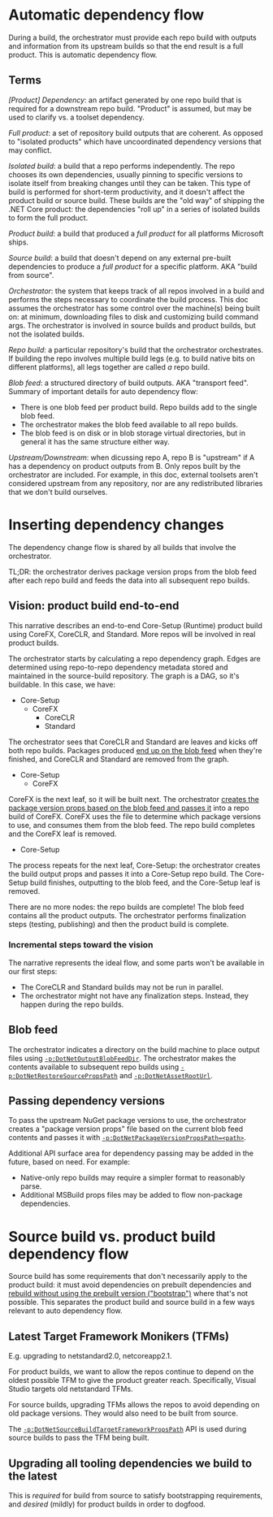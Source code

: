 # Automatic dependency flow

During a build, the orchestrator must provide each repo build with outputs and information from its upstream builds so that the end result is a full product. This is automatic dependency flow.

## Terms
*[Product] Dependency*: an artifact generated by one repo build that is required for a downstream repo build. "Product" is assumed, but may be used to clarify vs. a toolset dependency.

*Full product*: a set of repository build outputs that are coherent. As opposed to "isolated products" which have uncoordinated dependency versions that may conflict.

*Isolated build*: a build that a repo performs independently. The repo chooses its own dependencies, usually pinning to specific versions to isolate itself from breaking changes until they can be taken. This type of build is performed for short-term productivity, and it doesn't affect the product build or source build. These builds are the "old way" of shipping the .NET Core product: the dependencies "roll up" in a series of isolated builds to form the full product.

*Product build*: a build that produced a *full product* for all platforms Microsoft ships.

*Source build*: a build that doesn't depend on any external pre-built dependencies to produce a *full product* for a specific platform. AKA "build from source".

*Orchestrator*: the system that keeps track of all repos involved in a build and performs the steps necessary to coordinate the build process. This doc assumes the orchestrator has some control over the machine(s) being built on: at minimum, downloading files to disk and customizing build command args. The orchestrator is involved in source builds and product builds, but not the isolated builds.

*Repo build*: a particular repository's build that the orchestrator orchestrates. If building the repo involves multiple build legs (e.g. to build native bits on different platforms), all legs together are called *a* repo build.

*Blob feed*: a structured directory of build outputs. AKA "transport feed". Summary of important details for auto dependency flow:

 * There is one blob feed per product build. Repo builds add to the single blob feed.
 * The orchestrator makes the blob feed available to all repo builds.
 * The blob feed is on disk or in blob storage virtual directories, but in general it has the same structure either way.

*Upstream/Downstream*: when dicussing repo A, repo B is "upstream" if A has a dependency on product outputs from B. Only repos built by the orchestrator are included. For example, in this doc, external toolsets aren't considered upstream from any repository, nor are any redistributed libraries that we don't build ourselves.


# Inserting dependency changes

The dependency change flow is shared by all builds that involve the orchestrator.

TL;DR: the orchestrator derives package version props from the blob feed after each repo build and feeds the data into all subsequent repo builds.

## Vision: product build end-to-end
This narrative describes an end-to-end Core-Setup (Runtime) product build using CoreFX, CoreCLR, and Standard. More repos will be involved in real product builds.

The orchestrator starts by calculating a repo dependency graph. Edges are determined using repo-to-repo dependency metadata stored and maintained in the source-build repository. The graph is a DAG, so it's buildable. In this case, we have:

 * Core-Setup
   * CoreFX
     * CoreCLR
     * Standard

The orchestrator sees that CoreCLR and Standard are leaves and kicks off both repo builds. Packages produced [end up on the blob feed](#blob-feed) when they're finished, and CoreCLR and Standard are removed from the graph.

 * Core-Setup
   * CoreFX

CoreFX is the next leaf, so it will be built next. The orchestrator [creates the package version props based on the blob feed and passes it](#-passing-dependency-versions) into a repo build of CoreFX. CoreFX uses the file to determine which package versions to use, and consumes them from the blob feed. The repo build completes and the CoreFX leaf is removed.

 * Core-Setup

The process repeats for the next leaf, Core-Setup: the orchestrator creates the build output props and passes it into a Core-Setup repo build. The Core-Setup build finishes, outputting to the blob feed, and the Core-Setup leaf is removed.

There are no more nodes: the repo builds are complete! The blob feed contains all the product outputs. The orchestrator performs finalization steps (testing, publishing) and then the product build is complete.

### Incremental steps toward the vision
The narrative represents the ideal flow, and some parts won't be available in our first steps:

 * The CoreCLR and Standard builds may not be run in parallel.
 * The orchestrator might not have any finalization steps. Instead, they happen during the repo builds. 

## Blob feed
The orchestrator indicates a directory on the build machine to place output files using [`-p:DotNetOutputBlobFeedDir`](api.md#-pdotnetoutputblobfeeddirtarget-directory). The orchestrator makes the contents available to subsequent repo builds using [`-p:DotNetRestoreSourcePropsPath`](api.md#-pdotnetrestoresourcepropspathpath) and [`-p:DotNetAssetRootUrl`](api.md#-pdotnetassetrooturlurl).

## Passing dependency versions
To pass the upstream NuGet package versions to use, the orchestrator creates a "package version props" file based on the current blob feed contents and passes it with [`-p:DotNetPackageVersionPropsPath=<path>`](api.md#-pdotnetpackageversionpropspathpath).

Additional API surface area for dependency passing may be added in the future, based on need. For example:

   * Native-only repo builds may require a simpler format to reasonably parse.
   * Additional MSBuild props files may be added to flow non-package dependencies.


# Source build vs. product build dependency flow

Source build has some requirements that don't necessarily apply to the product build: it must avoid dependencies on prebuilt dependencies and [rebuild without using the prebuilt version ("bootstrap")](https://fedoraproject.org/wiki/Packaging:Guidelines#Bootstrapping) where that's not possible. This separates the product build and source build in a few ways relevant to auto dependency flow.

## Latest Target Framework Monikers (TFMs)
E.g. upgrading to netstandard2.0, netcoreapp2.1.

For product builds, we want to allow the repos continue to depend on the oldest possible TFM to give the product greater reach. Specifically, Visual Studio targets old netstandard TFMs.

For source builds, upgrading TFMs allows the repos to avoid depending on old package versions. They would also need to be built from source.

The [`-p:DotNetSourceBuildTargetFrameworkPropsPath`](api.md#-pdotnetsourcebuildtargetframeworkpropspathpath) API is used during source builds to pass the TFM being built.

## Upgrading all tooling dependencies we build to the latest
This is *required* for build from source to satisfy bootstrapping requirements, and *desired* (mildly) for product builds in order to dogfood.
